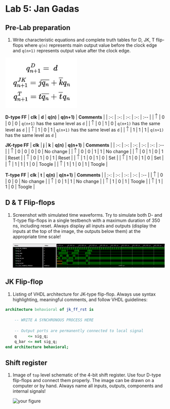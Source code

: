 


# Lab 5: Jan Gadas

## Pre-Lab preparation

1. Write characteristic equations and complete truth tables for D, JK, T flip-flops where `q(n)` represents main output value before the clock edge and `q(n+1)` represents output value after the clock edge.   

![Characteristic equations](Equations.png)

   **D-type FF**
   | **clk** | **d** | **q(n)** | **q(n+1)** | **Comments** |
   | :-: | :-: | :-: | :-: | :-- |
   | ![rising](eq_uparrow.png) | 0 | 0 | 0 | `q(n+1)` has the same level as `d` |
   | ![rising](eq_uparrow.png) | 0 | 1 | 0 | `q(n+1)` has the same level as `d` |
   | ![rising](eq_uparrow.png) | 1 | 0 | 1 | `q(n+1)` has the same level as `d` |
   | ![rising](eq_uparrow.png) | 1 | 1 | 1 | `q(n+1)` has the same level as `d` |

   **JK-type FF**
   | **clk** | **j** | **k** | **q(n)** | **q(n+1)** | **Comments** |
   | :-: | :-: | :-: | :-: | :-: | :-- |
   | ![rising](eq_uparrow.png) | 0 | 0 | 0 | 0 | No change |
   | ![rising](eq_uparrow.png) | 0 | 0 | 1 | 1 | No change |
   | ![rising](eq_uparrow.png) | 0 | 1 | 0 | 1 | Reset |
   | ![rising](eq_uparrow.png) | 0 | 1 | 0 | 1 | Reset |
   | ![rising](eq_uparrow.png) | 1 | 0 | 1 | 0 | Set |
   | ![rising](eq_uparrow.png) | 1 | 0 | 1 | 0 | Set |
   | ![rising](eq_uparrow.png) | 1 | 1 | 1 | 0 | Toogle |
   | ![rising](eq_uparrow.png) | 1 | 1 | 0 | 1 | Toogle |

   **T-type FF**
   | **clk** | **t** | **q(n)** | **q(n+1)** | **Comments** |
   | :-: | :-: | :-: | :-: | :-- |
   | ![rising](eq_uparrow.png) | 0 | 0 | 0 | No change |
   | ![rising](eq_uparrow.png) | 0 | 1 | 1 | No change |
   | ![rising](eq_uparrow.png) | 1 | 0 | 1 | Toogle |
   | ![rising](eq_uparrow.png) | 1 | 1 | 0 | Toogle |

<a name="part1"></a>

## D & T Flip-flops

1. Screenshot with simulated time waveforms. Try to simulate both D- and T-type flip-flops in a single testbench with a maximum duration of 350 ns, including reset. Always display all inputs and outputs (display the inputs at the top of the image, the outputs below them) at the appropriate time scale!

   ![your figure](D_and_T.png)

## JK Flip-flop

1. Listing of VHDL architecture for JK-type flip-flop. Always use syntax highlighting, meaningful comments, and follow VHDL guidelines:

```vhdl
architecture behavioral of jk_ff_rst is

    -- WRITE A SYNCHRONOUS PROCESS HERE

    -- Output ports are permanently connected to local signal
    q     <= sig_q;
    q_bar <= not sig_q;
end architecture behavioral;
```

## Shift register

1. Image of `top` level schematic of the 4-bit shift register. Use four D-type flip-flops and connect them properly. The image can be drawn on a computer or by hand. Always name all inputs, outputs, components and internal signals!

   ![your figure]()


